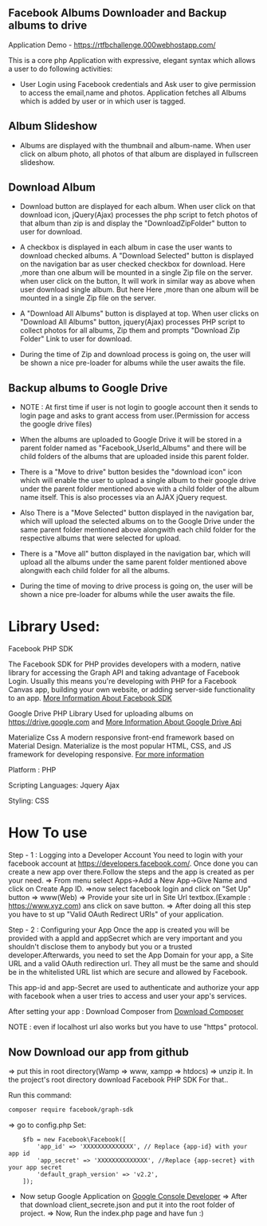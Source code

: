 ## Facebook Albums Downloader and Backup albums to drive

Application Demo - https://rtfbchallenge.000webhostapp.com/

This is a core php Application with expressive, elegant syntax which  allows a user to do following activities:

- User Login using Facebook credentials and Ask user to give permission to access the email,name and photos. 
Application fetches all Albums which is added by user or in which user is tagged.

## Album Slideshow
- Albums are displayed with the thumbnail and album-name. When user click on album photo, all photos of that album are displayed in fullscreen slideshow.

## Download Album
- Download button are displayed for each album. When user click on that download icon, jQuery(Ajax) processes the php script to fetch photos of that album than zip is and display the "DownloadZipFolder" button to user for download.
- A checkbox is displayed in each album in case the user wants to download checked albums. A "Download Selected" button is displayed on the navigation bar as user checked checkbox for download. 
 Here ,more than one album will be mounted in a single Zip file on the server. when user click on the button, It will work in similar way as above when user download single album. But here Here ,more than one album will be mounted in a single Zip file on the server.
- A "Download All Albums" button is displayed at top. When user clicks on "Download All Albums" button, jquery(Ajax) processes PHP script to collect photos for all albums, Zip them and prompts "Download Zip Folder" Link to user for download.

- During the time of Zip and download process is going on, the user will be shown a nice pre-loader for albums while the user awaits the file.

## Backup albums to Google Drive

- NOTE : At first time if user is not login to google account then it sends to login page and asks to grant access from user.(Permission for access the google drive files)

- When the albums are uploaded to Google Drive it will be stored in a parent folder named as "Facebook_UserId_Albums" and there will be child folders of the albums that are uploaded inside this parent folder.

- There is a "Move to drive" button besides the "download icon" icon which will enable the user to upload a single album to their google drive under the parent folder mentioned above with a child folder of the album name itself. This is also processes via an AJAX jQuery request.

- Also There is a "Move Selected" button displayed in the navigation bar, which will upload the selected albums on to the Google Drive under the same parent folder mentioned above alongwith each child folder for the respective albums that were selected for upload. 
- There is a "Move all" button displayed in the navigation bar, which will upload all the albums under the same parent folder mentioned above alongwith each child folder for all the albums.
- During the time of moving to drive process is going on, the user will be shown a nice pre-loader for albums while the user awaits the file.

Library Used:
==========================================================
Facebook PHP SDK

The Facebook SDK for PHP provides developers with a modern, native library for accessing the Graph API and 
taking advantage of Facebook Login. Usually this means you're developing with PHP for a Facebook Canvas app, 
building your own website, or adding server-side functionality to an app.
<a href="https://developers.facebook.com/docs/reference/php/">More Information About Facebook SDK</a>

Google Drive PHP Library
Used for uploading albums on https://drive.google.com and <a href="https://developers.google.com/drive/api/v3/quickstart/php">More Information About Google Drive Api</a>

Materialize Css
A modern responsive front-end framework based on Material Design.
Materialize is the most popular HTML, CSS, and JS framework for developing responsive. <a href="https://materializecss.com/">For more information</a>

Platform : PHP

Scripting Languages:
Jquery
Ajax

Styling: CSS

How To use 
================================================

Step - 1 : Logging into a Developer Account
You need to login with your facebook account at https://developers.facebook.com/. Once done you can create a new app over there.Follow the steps and the app is created as per your need.
=> From menu select Apps->Add a New App->Give Name and click on Create App ID. 
=>now select facebook login and click on "Set Up" button => www(Web) => Provide your site url in Site Url textbox.(Example : https://www.xyz.com) ans click on save button.
=> After doing all this step you have to st up "Valid OAuth Redirect URIs" of your application.

Step - 2 : Configuring your App
Once the app is created you will be provided with a appId and appSecret which are very important and you shouldn't disclose them to anybody but you or a trusted developer.Afterwards, you need to set the App Domain for your app, a Site URL and a valid OAuth redirection url. They all must be the same and should be in the whitelisted URL list which are secure and allowed by Facebook.

This app-id and app-Secret are used to authenticate and authorize your app with facebook when a user tries to access and user your app's services.

After setting your app : Download Composer from <a href="https://getcomposer.org/">Download Composer</a>

NOTE : even if localhost url also works but you have to use "https" protocol.

## Now Download our app from github
=> put this in root directory(Wamp => www, xampp => htdocs)
=> unzip it.
In the project's root directory download Facebook PHP SDK For that.. 

Run this command: 
```sh
composer require facebook/graph-sdk
```

=> go to config.php
	Set:
		
        $fb = new Facebook\Facebook([
            'app_id' => 'XXXXXXXXXXXXXX', // Replace {app-id} with your app id
            'app_secret' => 'XXXXXXXXXXXXXX', //Replace {app-secret} with your app secret
            'default_graph_version' => 'v2.2',
        ]);
- Now setup Google Application on <a href="https://console.developers.google.com/">Google Console Developer</a> 
=> After that download client_secrete.json and put it into the root folder of project.
=> Now, Run the index.php page and have fun :)
